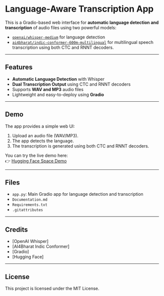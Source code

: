 #  Language-Aware Transcription App

This is a Gradio-based web interface for **automatic language detection and transcription** of audio files using two powerful models:
- [`openai/whisper-medium`](https://huggingface.co/openai/whisper-medium) for language detection
- [`ai4bharat/indic-conformer-600m-multilingual`](https://huggingface.co/ai4bharat/indic-conformer-600m-multilingual) for multilingual speech transcription using both CTC and RNNT decoders.

---

##  Features

- **Automatic Language Detection** with Whisper
- **Dual Transcription Output** using CTC and RNNT decoders
- Supports **WAV and MP3** audio files
- Lightweight and easy-to-deploy using **Gradio**

---

##  Demo

The app provides a simple web UI:

1. Upload an audio file (WAV/MP3).
2. The app detects the language.
3. The transcription is generated using both CTC and RNNT decoders.

You can try the live demo here:  
👉 [Hugging Face Space Demo](https://huggingface.co/spaces/Noumida/Speech_to_Text_LID_Transcription)

---

##  Files

- `app.py`: Main Gradio app for language detection and transcription
- `Documentation.md`
- `Requirements.txt`
- `.gitattributes`

---

##  Credits

- [OpenAI Whisper]
- [AI4Bharat Indic Conformer]
- [Gradio]
- [Hugging Face]

---

##  License

This project is licensed under the MIT License.
